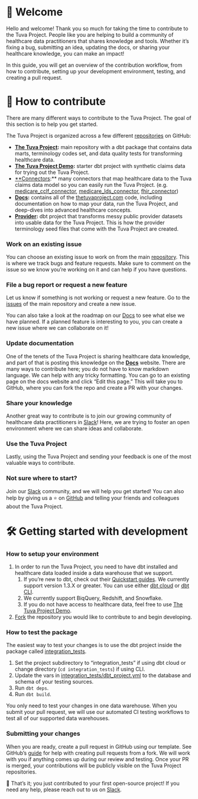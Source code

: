 # 👋 Welcome

Hello and welcome! Thank you so much for taking the time to contribute to the Tuva Project. People like you are helping to build a community of healthcare data practitioners that shares knowledge and tools. Whether it’s fixing a bug, submitting an idea, updating the docs, or sharing your healthcare knowledge, you can make an impact!

In this guide, you will get an overview of the contribution workflow, from how to contribute, setting up your development environment, testing, and creating a pull request.

# 🤝 How to contribute

There are many different ways to contribute to the Tuva Project. The goal of this section is to help you get started.

The Tuva Project is organized across a few different [repositories](https://github.com/orgs/tuva-health/repositories) on GitHub:

- **[The Tuva Project](https://github.com/tuva-health/the_tuva_project):** main repository with a dbt package that contains data marts, terminology codes set, and data quality tests for transforming healthcare data.
- **[The Tuva Project Demo](https://github.com/tuva-health/the_tuva_project_demo):** starter dbt project with synthetic claims data for trying out the Tuva Project.
- [**Connectors](https://github.com/orgs/tuva-health/repositories?q=connector&type=all&language=&sort=):** many connectors that map healthcare data to the Tuva claims data model so you can easily run the Tuva Project. (e.g. [medicare_cclf_connector](https://github.com/tuva-health/medicare_cclf_connector), [medicare_lds_connector](https://github.com/tuva-health/medicare_lds_connector), [fhir_connector](https://github.com/tuva-health/FHIR_connector))
- **[Docs](https://github.com/tuva-health/docs):** contains all of the [thetuvaproject.com](https://thetuvaproject.com/) code, including documentation on how to map your data, run the Tuva Project, and deep-dives into advanced healthcare concepts.
- **[Provider](https://github.com/tuva-health/provider):** dbt project that transforms messy public provider datasets into usable data for the Tuva Project. This is how the provider terminology seed files that come with the Tuva Project are created.

### Work on an existing issue

You can choose an existing issue to work on from the main [repository](https://github.com/tuva-health/the_tuva_project/issues). This is where we track bugs and feature requests. Make sure to comment on the issue so we know you’re working on it and can help if you have questions.

### File a bug report or request a new feature

Let us know if something is not working or request a new feature. Go to the [issues](https://github.com/tuva-health/the_tuva_project/issues) of the main repository and create a new issue.

You can also take a look at the roadmap on our [Docs](https://thetuvaproject.com/) to see what else we have planned. If a planned feature is interesting to you, you can create a new issue where we can collaborate on it!

### Update documentation

One of the tenets of the Tuva Project is sharing healthcare data knowledge, and part of that is posting this knowledge on the **[Docs](https://github.com/tuva-health/docs)** website. There are many ways to contribute here; you do not have to know markdown language. We can help with any tricky formatting. You can go to an existing page on the docs website and click “Edit this page.” This will take you to GitHub, where you can fork the repo and create a PR with your changes.

### Share your knowledge

Another great way to contribute is to join our growing community of healthcare data practitioners in [Slack](https://join.slack.com/t/thetuvaproject/shared_invite/zt-16iz61187-G522Mc2WGA2mHF57e0il0Q)! Here, we are trying to foster an open environment where we can share ideas and collaborate.

### Use the Tuva Project

Lastly, using the Tuva Project and sending your feedback is one of the most valuable ways to contribute. 

### Not sure where to start?

Join our [Slack](https://join.slack.com/t/thetuvaproject/shared_invite/zt-16iz61187-G522Mc2WGA2mHF57e0il0Q) community, and we will help you get started! You can also help by giving us a  ⭐ on [GitHub](https://github.com/tuva-health/the_tuva_project) and telling your friends and colleagues about the Tuva Project.

# 🛠️ Getting started with development

### How to setup your environment

1. In order to run the Tuva Project, you need to have dbt installed and healthcare data loaded inside a data warehouse that we support.
    1. If you’re new to dbt, check out their [Quickstart guides](https://docs.getdbt.com/quickstarts). We currently support version 1.3.X or greater. You can use either [dbt cloud](https://cloud.getdbt.com/) or [dbt CLI](https://docs.getdbt.com/dbt-cli/cli-overview).
    2. We currently support BiqQuery, Redshift, and Snowflake.
    3. If you do not have access to healthcare data, feel free to use [The Tuva Project Demo](https://github.com/tuva-health/the_tuva_project_demo).
2. [Fork](https://github.com/tuva-health/the_tuva_project/fork) the repository you would like to contribute to and begin developing.

### How to test the package

The easiest way to test your changes is to use the dbt project inside the package called [integration_tests](https://github.com/tuva-health/the_tuva_project/tree/main/integration_tests).

1. Set the project subdirectory to “integration_tests” if using dbt cloud or change directory (`cd integration_tests`) if using CLI.
2. Update the vars in [integration_tests/dbt_project.yml](https://github.com/tuva-health/the_tuva_project/blob/main/integration_tests/dbt_project.yml) to the database and schema of your testing sources.
3. Run `dbt deps`.
4. Run `dbt build`.

You only need to test your changes in one data warehouse. When you submit your pull request, we will use our automated CI testing workflows to test all of our supported data warehouses.

### Submitting your changes

When you are ready, create a pull request in GitHub using our template. See GitHub’s [guide](https://docs.github.com/en/pull-requests/collaborating-with-pull-requests/proposing-changes-to-your-work-with-pull-requests/creating-a-pull-request-from-a-fork) for help with creating pull requests from a fork. We will work with you if anything comes up during our review and testing. Once your PR is merged, your contributions will be publicly visible on the Tuva Project repositories.

👏 That’s it; you just contributed to your first open-source project! If you need any help, please reach out to us on [Slack](https://join.slack.com/t/thetuvaproject/shared_invite/zt-16iz61187-G522Mc2WGA2mHF57e0il0Q).